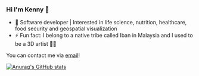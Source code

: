### Hi I'm Kenny 👋

- 💼 Software developer | Interested in life science, nutrition, healthcare, food security and geospatial visualization
- ⚡ Fun fact: I belong to a native tribe called Iban in Malaysia and I used to be a 3D artist 🧑‍🎨

You can contact me via <a href="mailto:k3nnywilliam@gmail.com" >email</a>!

[![Anurag's GitHub stats](https://github-readme-stats.vercel.app/api?username=k3nnywilliam&show_icons=true&theme=radical)](https://github.com/anuraghazra/github-readme-stats)
